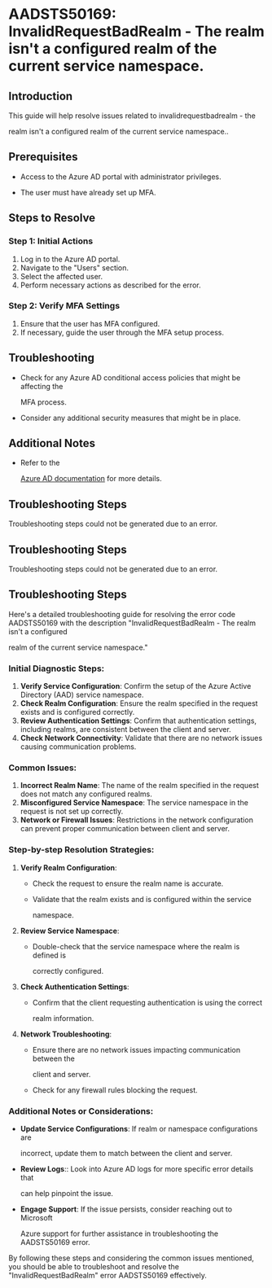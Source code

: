 # AADSTS50169: InvalidRequestBadRealm - The realm isn't a configured realm of the current service namespace.


## Introduction

This guide will help resolve issues related to invalidrequestbadrealm - the

realm isn't a configured realm of the current service namespace..


## Prerequisites


* Access to the Azure AD portal with administrator privileges.

* The user must have already set up MFA.


## Steps to Resolve


### Step 1: Initial Actions

1. Log in to the Azure AD portal.
2. Navigate to the "Users" section.
3. Select the affected user.
4. Perform necessary actions as described for the error.


### Step 2: Verify MFA Settings

1. Ensure that the user has MFA configured.
2. If necessary, guide the user through the MFA setup process.


## Troubleshooting


* Check for any Azure AD conditional access policies that might be affecting the

  MFA process.

* Consider any additional security measures that might be in place.


## Additional Notes


* Refer to the

  [Azure AD 
documentation](https://learn.microsoft.com/en-us/azure/active-directory/)
  for more details.


## Troubleshooting Steps

Troubleshooting steps could not be generated due to an error.


## Troubleshooting Steps

Troubleshooting steps could not be generated due to an error.


## Troubleshooting Steps

Here's a detailed troubleshooting guide for resolving the error code AADSTS50169
with the description "InvalidRequestBadRealm - The realm isn't a configured

realm of the current service namespace."


### Initial Diagnostic Steps:

1. **Verify Service Configuration**: Confirm the setup of the Azure Active
   Directory (AAD) service namespace.
2. **Check Realm Configuration**: Ensure the realm specified in the request
   exists and is configured correctly.
3. **Review Authentication Settings**: Confirm that authentication settings,
   including realms, are consistent between the client and server.
4. **Check Network Connectivity**: Validate that there are no network issues
   causing communication problems.


### Common Issues:

1. **Incorrect Realm Name**: The name of the realm specified in the request does
   not match any configured realms.
2. **Misconfigured Service Namespace**: The service namespace in the request is
   not set up correctly.
3. **Network or Firewall Issues**: Restrictions in the network configuration can
   prevent proper communication between client and server.


### Step-by-step Resolution Strategies:

1. **Verify Realm Configuration**:

   * Check the request to ensure the realm name is accurate.

   * Validate that the realm exists and is configured within the service

     namespace.

2. **Review Service Namespace**:
   * Double-check that the service namespace where the realm is defined is

     correctly configured.

3. **Check Authentication Settings**:

   * Confirm that the client requesting authentication is using the correct

     realm information.

4. **Network Troubleshooting**:
   * Ensure there are no network issues impacting communication between the

     client and server.
   * Check for any firewall rules blocking the request.


### Additional Notes or Considerations:


* **Update Service Configurations**: If realm or namespace configurations are

  incorrect, update them to match between the client and server.

* **Review Logs**:: Look into Azure AD logs for more specific error details that

  can help pinpoint the issue.

* **Engage Support**: If the issue persists, consider reaching out to Microsoft

  Azure support for further assistance in troubleshooting the AADSTS50169 error.

By following these steps and considering the common issues mentioned, you should
be able to troubleshoot and resolve the "InvalidRequestBadRealm" error
AADSTS50169 effectively.